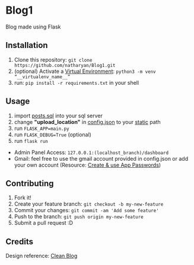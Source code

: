 # Blog1

Blog made using Flask

## Installation

1. Clone this repository: `git clone https://github.com/natharyan/Blog1.git`
2. (optional) Activate a [Virtual Environment](https://startbootstrap.com/theme/clean-blog): `python3 -m venv “__virtualenv_name__”`
3. run: `pip install -r requirements.txt` in your shell

## Usage

1. import [posts.sql](posts.sql) into your sql server
2. change **"upload_location"** in [config.json](config.json) to your [static](static) path
3. run `FLASK_APP=main.py`
4. run `FLASK_DEBUG=True` (optional)
5. run `flask run`
* Admin Panel Access: `127.0.0.1:(localhost_branch)/dashboard`
* Gmail: feel free to use the gmail account provided in config.json or add your own account (Resource: [Create & use App Passwords](https://support.google.com/mail/answer/185833?hl=en))

## Contributing

1. Fork it!
2. Create your feature branch: `git checkout -b my-new-feature`
3. Commit your changes: `git commit -am 'Add some feature'`
4. Push to the branch: `git push origin my-new-feature`
5. Submit a pull request :D

## Credits

Design reference: [Clean Blog](https://startbootstrap.com/theme/clean-blog)